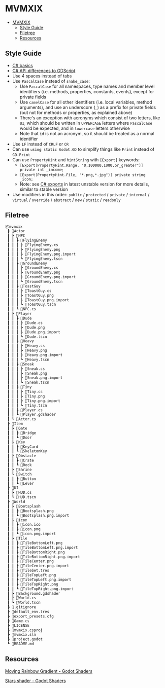 # MVMXIX

- [MVMXIX](#mvmxix)
  - [Style Guide](#style-guide)
  - [Filetree](#filetree)
  - [Resources](#resources)

## Style Guide

- [C# basics](https://docs.godotengine.org/en/stable/tutorials/scripting/c_sharp/c_sharp_basics.html)
- [C# API differences to GDScript](https://docs.godotengine.org/en/stable/tutorials/scripting/c_sharp/c_sharp_differences.html)
- Use 4 spaces instead of tabs
- Use `PascalCase` instead of `snake_case`:
  - Use `PascalCase` for all namespaces, type names and member level identifiers (i.e. methods, properties, constants, events), except for private fields
  - Use `camelCase` for all other identifiers (i.e. local variables, method arguments), and use an underscore (`_`) as a prefix for private fields (but not for methods or properties, as explained above)
  - There's an exception with acronyms which consist of two letters, like `UI`, which should be written in `UPPERCASE` letters where `PascalCase` would be expected, and in `lowercase` letters otherwise
  - Note that `id` is not an acronym, so it should be treated as a normal identifier
- Use `LF` instead of `CRLF` or `CR`
- Can use `using static Godot.GD` to simplify things like `Print` instead of `GD.Print`
- Can use `PropertyHint` and `hintString` with `[Export]` keywords:
  - `[Export(PropertyHint.Range, "0,100000,1000,or_greater")] private int _income;`
  - `[Export(PropertyHint.File, "*.png,*.jpg")] private string _icon;`
  - Note: see [C# exports](https://docs.godotengine.org/en/latest/tutorials/scripting/c_sharp/c_sharp_exports.html) in latest unstable version for more details, similar to stable version
- Use modifiers in this order: `public` / `protected` / `private` / `internal` / `virtual` / `override` / `abstract` / `new` / `static` / `readonly`

## Filetree

```txt
📦mvmxix
 ┣ 📂Actor
 ┃ ┣ 📂NPC
 ┃ ┃ ┣ 📂FlyingEnemy
 ┃ ┃ ┃ ┣ 📜FlyingEnemy.cs
 ┃ ┃ ┃ ┣ 📜FlyingEnemy.png
 ┃ ┃ ┃ ┣ 📜FlyingEnemy.png.import
 ┃ ┃ ┃ ┗ 📜FlyingEnemy.tscn
 ┃ ┃ ┣ 📂GroundEnemy
 ┃ ┃ ┃ ┣ 📜GroundEnemy.cs
 ┃ ┃ ┃ ┣ 📜GroundEnemy.png
 ┃ ┃ ┃ ┣ 📜GroundEnemy.png.import
 ┃ ┃ ┃ ┗ 📜GroundEnemy.tscn
 ┃ ┃ ┣ 📂ToastGuy
 ┃ ┃ ┃ ┣ 📜ToastGuy.cs
 ┃ ┃ ┃ ┣ 📜ToastGuy.png
 ┃ ┃ ┃ ┣ 📜ToastGuy.png.import
 ┃ ┃ ┃ ┗ 📜ToastGuy.tscn
 ┃ ┃ ┗ 📜NPC.cs
 ┃ ┣ 📂Player
 ┃ ┃ ┣ 📂Dude
 ┃ ┃ ┃ ┣ 📜Dude.cs
 ┃ ┃ ┃ ┣ 📜Dude.png
 ┃ ┃ ┃ ┣ 📜Dude.png.import
 ┃ ┃ ┃ ┗ 📜Dude.tscn
 ┃ ┃ ┣ 📂Heavy
 ┃ ┃ ┃ ┣ 📜Heavy.cs
 ┃ ┃ ┃ ┣ 📜Heavy.png
 ┃ ┃ ┃ ┣ 📜Heavy.png.import
 ┃ ┃ ┃ ┗ 📜Heavy.tscn
 ┃ ┃ ┣ 📂Sneak
 ┃ ┃ ┃ ┣ 📜Sneak.cs
 ┃ ┃ ┃ ┣ 📜Sneak.png
 ┃ ┃ ┃ ┣ 📜Sneak.png.import
 ┃ ┃ ┃ ┗ 📜Sneak.tscn
 ┃ ┃ ┣ 📂Tiny
 ┃ ┃ ┃ ┣ 📜Tiny.cs
 ┃ ┃ ┃ ┣ 📜Tiny.png
 ┃ ┃ ┃ ┣ 📜Tiny.png.import
 ┃ ┃ ┃ ┗ 📜Tiny.tscn
 ┃ ┃ ┣ 📜Player.cs
 ┃ ┃ ┗ 📜Player.gdshader
 ┃ ┗ 📜Actor.cs
 ┣ 📂Item
 ┃ ┣ 📂Gate
 ┃ ┃ ┣ 📂Bridge
 ┃ ┃ ┗ 📂Door
 ┃ ┣ 📂Key
 ┃ ┃ ┣ 📂KeyCard
 ┃ ┃ ┗ 📂SkeletonKey
 ┃ ┣ 📂Obstacle
 ┃ ┃ ┣ 📂Crate
 ┃ ┃ ┗ 📂Rock
 ┃ ┣ 📂Shrine
 ┃ ┗ 📂Switch
 ┃ ┃ ┣ 📂Button
 ┃ ┃ ┗ 📂Lever
 ┣ 📂UI
 ┃ ┣ 📜HUD.cs
 ┃ ┗ 📜HUD.tscn
 ┣ 📂World
 ┃ ┣ 📂Bootsplash
 ┃ ┃ ┣ 📜Bootsplash.png
 ┃ ┃ ┗ 📜Bootsplash.png.import
 ┃ ┣ 📂Icon
 ┃ ┃ ┣ 📜icon.ico
 ┃ ┃ ┣ 📜icon.png
 ┃ ┃ ┗ 📜icon.png.import
 ┃ ┣ 📂Tile
 ┃ ┃ ┣ 📜TileBottomLeft.png
 ┃ ┃ ┣ 📜TileBottomLeft.png.import
 ┃ ┃ ┣ 📜TileBottomRight.png
 ┃ ┃ ┣ 📜TileBottomRight.png.import
 ┃ ┃ ┣ 📜TileCenter.png
 ┃ ┃ ┣ 📜TileCenter.png.import
 ┃ ┃ ┣ 📜TileSet.tres
 ┃ ┃ ┣ 📜TileTopLeft.png
 ┃ ┃ ┣ 📜TileTopLeft.png.import
 ┃ ┃ ┣ 📜TileTopRight.png
 ┃ ┃ ┗ 📜TileTopRight.png.import
 ┃ ┣ 📜Background.gdshader
 ┃ ┣ 📜World.cs
 ┃ ┗ 📜World.tscn
 ┣ 📜.gitignore
 ┣ 📜default_env.tres
 ┣ 📜export_presets.cfg
 ┣ 📜Game.cs
 ┣ 📜LICENSE
 ┣ 📜mvmxix.csproj
 ┣ 📜mvmxix.sln
 ┣ 📜project.godot
 ┗ 📜README.md
```

## Resources

[Moving Rainbow Gradient - Godot Shaders](https://godotshaders.com/shader/moving-rainbow-gradient/)

[Stars shader - Godot Shaders](https://godotshaders.com/shader/stars-shader/)
